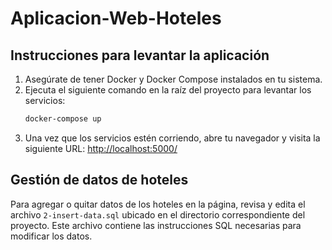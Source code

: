 # Aplicacion-Web-Hoteles

## Instrucciones para levantar la aplicación

1. Asegúrate de tener Docker y Docker Compose instalados en tu sistema.
2. Ejecuta el siguiente comando en la raíz del proyecto para levantar los servicios:
   ```bash
   docker-compose up
   ```
3. Una vez que los servicios estén corriendo, abre tu navegador y visita la siguiente URL:
   [http://localhost:5000/](http://localhost:5000/)

## Gestión de datos de hoteles

Para agregar o quitar datos de los hoteles en la página, revisa y edita el archivo `2-insert-data.sql` ubicado en el directorio correspondiente del proyecto. Este archivo contiene las instrucciones SQL necesarias para modificar los datos.
